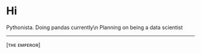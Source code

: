 # Hi

Pythonista.
Doing pandas currently\n
Planning on being a data scientist
______________________________
[ᴛʜᴇ ᴇᴍᴘᴇʀᴏʀ]
